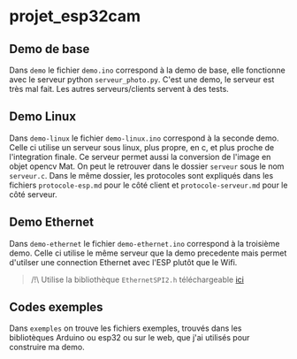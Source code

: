 # projet_esp32cam

## Demo de base

Dans `demo` le fichier `demo.ino` correspond à la demo de base, elle fonctionne avec le serveur python `serveur_photo.py`.
C'est une demo, le serveur est très mal fait.
Les autres serveurs/clients servent à des tests.

## Demo Linux

Dans `demo-linux` le fichier `demo-linux.ino` correspond à la seconde demo. Celle ci utilise un serveur sous linux, plus propre, en c, et plus proche de l'integration finale. Ce serveur permet aussi la conversion de l'image en objet opencv Mat. On peut le retrouver dans le dossier `serveur` sous le nom `serveur.c`.
Dans le même dossier, les protocoles sont expliqués dans les fichiers `protocole-esp.md` pour le côté client et `protocole-serveur.md` pour le côté serveur.

## Demo Ethernet

Dans `demo-ethernet` le fichier `demo-ethernet.ino` correspond à la troisième demo. Celle ci utilise le même serveur que la demo precedente mais permet d'utilser une connection Ethernet avec l'ESP plutôt que le Wifi.
> /!\ Utilise la bibliothèque `EthernetSPI2.h` téléchargeable [ici](https://github.com/arhi/EthernetSPI2)

## Codes exemples

Dans `exemples` on trouve les fichiers exemples, trouvés dans les bibliotèques Arduino ou esp32 ou sur le web, que j'ai utilisés pour construire ma demo.
